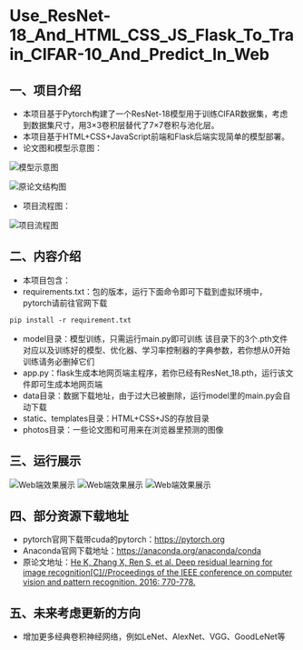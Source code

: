 # Use_ResNet-18_And_HTML_CSS_JS_Flask_To_Train_CIFAR-10_And_Predict_In_Web

## 一、项目介绍
+ 本项目基于Pytorch构建了一个ResNet-18模型用于训练CIFAR数据集，考虑到数据集尺寸，用3×3卷积层替代了7×7卷积与池化层。
+ 本项目基于HTML+CSS+JavaScript前端和Flask后端实现简单的模型部署。
+ 论文图和模型示意图：
  
![模型示意图](https://github.com/zlyd-CV/Photos_Are_Used_To_Others_Repository/blob/bf00a4872a1813874261b61b4d0f2af3c1ab7c72/Use_ResNet-18_And_HTML_CSS_JS_Flask_To_Train_CIFAR-10_And_Predict_In_Web/Res-18%E7%BB%93%E6%9E%84%E5%9B%BE.png)

![原论文结构图](https://github.com/zlyd-CV/Photos_Are_Used_To_Others_Repository/blob/bf00a4872a1813874261b61b4d0f2af3c1ab7c72/Use_ResNet-18_And_HTML_CSS_JS_Flask_To_Train_CIFAR-10_And_Predict_In_Web/Res-18%E5%8E%9F%E8%AE%BA%E6%96%87%E7%BB%93%E6%9E%84%E5%9B%BE.png)
+ 项目流程图：
  
![项目流程图](https://github.com/zlyd-CV/Photos_Are_Used_To_Others_Repository/blob/main/Use_ResNet-18_And_HTML_CSS_JS_Flask_To_Train_CIFAR-10_And_Predict_In_Web/ResNet-50%E9%A2%84%E6%B5%8BCIFAR-10%E6%95%B0%E6%8D%AE%E9%9B%86.drawio.drawio.svg)

## 二、内容介绍
+ 本项目包含：
+ requirements.txt：包的版本，运行下面命令即可下载到虚拟环境中，pytorch请前往官网下载
 ```txt
pip install -r requirement.txt
```
+ model目录：模型训练，只需运行main.py即可训练
  该目录下的3个.pth文件对应以及训练好的模型、优化器、学习率控制器的字典参数，若你想从0开始训练请务必删掉它们
+ app.py：flask生成本地网页端主程序，若你已经有ResNet_18.pth，运行该文件即可生成本地网页端
+ data目录：数据下载地址，由于过大已被删除，运行model里的main.py会自动下载
+ static、templates目录：HTML+CSS+JS的存放目录
+ photos目录：一些论文图和可用来在浏览器里预测的图像

## 三、运行展示
![Web端效果展示](https://github.com/zlyd-CV/Photos_Are_Used_To_Others_Repository/blob/bf00a4872a1813874261b61b4d0f2af3c1ab7c72/Use_ResNet-18_And_HTML_CSS_JS_Flask_To_Train_CIFAR-10_And_Predict_In_Web/%E5%B1%8F%E5%B9%95%E6%88%AA%E5%9B%BE%202025-10-03%20215947.png)
![Web端效果展示](https://github.com/zlyd-CV/Photos_Are_Used_To_Others_Repository/blob/bf00a4872a1813874261b61b4d0f2af3c1ab7c72/Use_ResNet-18_And_HTML_CSS_JS_Flask_To_Train_CIFAR-10_And_Predict_In_Web/%E5%B1%8F%E5%B9%95%E6%88%AA%E5%9B%BE%202025-10-03%20220053.png)
![Web端效果展示](https://github.com/zlyd-CV/Photos_Are_Used_To_Others_Repository/blob/bf00a4872a1813874261b61b4d0f2af3c1ab7c72/Use_ResNet-18_And_HTML_CSS_JS_Flask_To_Train_CIFAR-10_And_Predict_In_Web/%E5%B1%8F%E5%B9%95%E6%88%AA%E5%9B%BE%202025-10-03%20220112.png)

## 四、部分资源下载地址
+ pytorch官网下载带cuda的pytorch：https://pytorch.org
+ Anaconda官网下载地址：https://anaconda.org/anaconda/conda
+ 原论文地址：[He K, Zhang X, Ren S, et al. Deep residual learning for image recognition[C]//Proceedings of the IEEE conference on computer vision and pattern recognition. 2016: 770-778.](https://openaccess.thecvf.com/content_cvpr_2016/html/He_Deep_Residual_Learning_CVPR_2016_paper.html)

## 五、未来考虑更新的方向
+ 增加更多经典卷积神经网络，例如LeNet、AlexNet、VGG、GoodLeNet等
